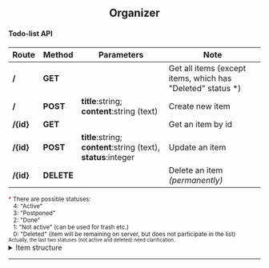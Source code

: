 <h2 align="center">Organizer</h2>

<h4>Todo-list API</h3>

Route      | Method      | Parameters                                                      | Note                              
---------- | ----------- | --------------------------------------------------------------- | --------------------------------- 
**/**      | **GET**     |                                                                 | Get all items (except items, which has "Deleted" status&nbsp;*)                     |
**/**      | **POST**    | **title**:string; **content**:string (text)                     | Create new item                   
**/{id}**  | **GET**     |                                                                 | Get an item by id                 
**/{id}**  | **POST**    | **title**:string; **content**:string (text), **status**:integer | Update an item                    
**/{id}**  | **DELETE**  |                                                                 | Delete an item _(permanently)_    

<sub>
<span style="color:#C00000">*</span> There are possible statuses:<br />
   &nbsp;&nbsp;&nbsp;4: "Active" <br />
   &nbsp;&nbsp;&nbsp;3: "Postponed" <br />
   &nbsp;&nbsp;&nbsp;2: "Done" <br />
   &nbsp;&nbsp;&nbsp;1: "Not active" (can be used for trash etc.) <br />
   &nbsp;&nbsp;&nbsp;0: "Deleted" (item will be remaining on server, but does not participate in the list) <br />
   <sub>
     <span color="grey">Actually, the last two statuses (not active and deleted) need clarification.</span>
   </sub>
</sub>
<br />

 <details>
    <summary>Item structure</summary>
    <small>Approximate item structure:</small>
    
```json
   {
       "id": 1,
       "title": "Example item name",
       "content": "Example item content. The should be long text...",
       "status": 4,
       "userId": 1,
       "createdAt": 1494336605,
       "updatedAt": 1503582000
   }
```
    
</details>

- - - -
